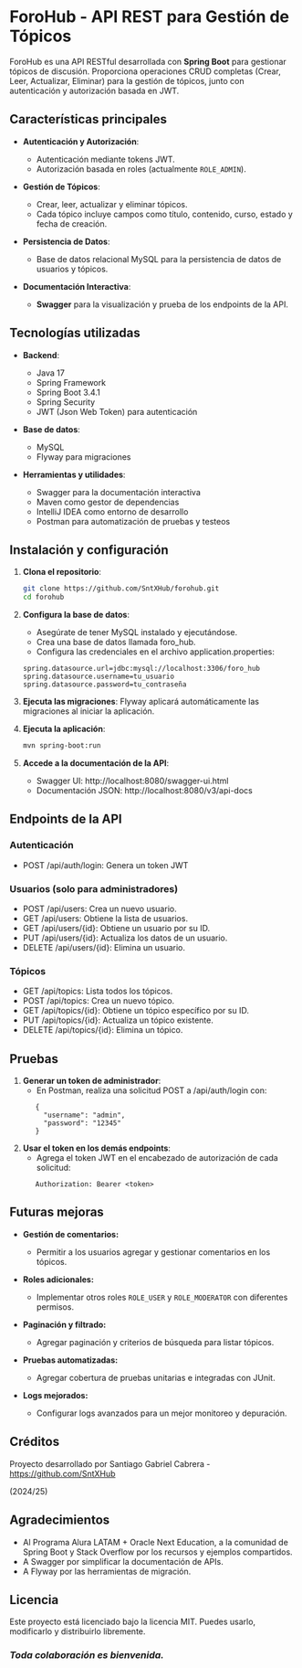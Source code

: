 # ForoHub - API REST para Gestión de Tópicos

ForoHub es una API RESTful desarrollada con **Spring Boot** para gestionar tópicos de discusión. Proporciona operaciones CRUD completas (Crear, Leer, Actualizar, Eliminar) para la gestión de tópicos, junto con autenticación y autorización basada en JWT.

## Características principales

- **Autenticación y Autorización**:
    - Autenticación mediante tokens JWT.
    - Autorización basada en roles (actualmente `ROLE_ADMIN`).

- **Gestión de Tópicos**:
    - Crear, leer, actualizar y eliminar tópicos.
    - Cada tópico incluye campos como título, contenido, curso, estado y fecha de creación.

- **Persistencia de Datos**:
    - Base de datos relacional MySQL para la persistencia de datos de usuarios y tópicos.

- **Documentación Interactiva**:
    - **Swagger** para la visualización y prueba de los endpoints de la API.

## Tecnologías utilizadas

- **Backend**:
    - Java 17
    - Spring Framework
    - Spring Boot 3.4.1
    - Spring Security
    - JWT (Json Web Token) para autenticación

- **Base de datos**:
    - MySQL
    - Flyway para migraciones

- **Herramientas y utilidades**:
    - Swagger para la documentación interactiva
    - Maven como gestor de dependencias
    - IntelliJ IDEA como entorno de desarrollo
    - Postman para automatización de pruebas y testeos

## Instalación y configuración

1. **Clona el repositorio**:
   ```bash
   git clone https://github.com/SntXHub/forohub.git
   cd forohub
   ```
   
2. **Configura la base de datos**:
    - Asegúrate de tener MySQL instalado y ejecutándose.
    - Crea una base de datos llamada foro_hub.
    - Configura las credenciales en el archivo application.properties:
    ```plain
    spring.datasource.url=jdbc:mysql://localhost:3306/foro_hub
    spring.datasource.username=tu_usuario
    spring.datasource.password=tu_contraseña
    ```
3. **Ejecuta las migraciones**: Flyway aplicará automáticamente las migraciones al iniciar la aplicación.
4. **Ejecuta la aplicación**:
    ```bash
    mvn spring-boot:run
    ```
5. **Accede a la documentación de la API**:
    - Swagger UI: http://localhost:8080/swagger-ui.html
    - Documentación JSON: http://localhost:8080/v3/api-docs

## Endpoints de la API
### Autenticación
    
- POST /api/auth/login: Genera un token JWT

### Usuarios (solo para administradores)

- POST /api/users: Crea un nuevo usuario.
- GET /api/users: Obtiene la lista de usuarios.
- GET /api/users/{id}: Obtiene un usuario por su ID.
- PUT /api/users/{id}: Actualiza los datos de un usuario.
- DELETE /api/users/{id}: Elimina un usuario.

### Tópicos

- GET /api/topics: Lista todos los tópicos.
- POST /api/topics: Crea un nuevo tópico.
- GET /api/topics/{id}: Obtiene un tópico específico por su ID.
- PUT /api/topics/{id}: Actualiza un tópico existente.
- DELETE /api/topics/{id}: Elimina un tópico.

## Pruebas

1. **Generar un token de administrador**:
    - En Postman, realiza una solicitud POST a /api/auth/login con:
     ```Plain
        {
          "username": "admin",
          "password": "12345"
        }
     ```
2. **Usar el token en los demás endpoints**:
    - Agrega el token JWT en el encabezado de autorización de cada solicitud:
    ```Plain
       Authorization: Bearer <token>
    ```
## Futuras mejoras
- **Gestión de comentarios:**

    - Permitir a los usuarios agregar y gestionar comentarios en los tópicos.

- **Roles adicionales:**

    - Implementar otros roles `ROLE_USER` y `ROLE_MODERATOR` con diferentes permisos.

- **Paginación y filtrado:**

    - Agregar paginación y criterios de búsqueda para listar tópicos.

- **Pruebas automatizadas:**

    - Agregar cobertura de pruebas unitarias e integradas con JUnit.
  
- **Logs mejorados:**

    - Configurar logs avanzados para un mejor monitoreo y depuración.

## Créditos
   Proyecto desarrollado por Santiago Gabriel Cabrera - https://github.com/SntXHub
   
   (2024/25)

## Agradecimientos
- Al Programa Alura LATAM + Oracle Next Education, a la comunidad de Spring Boot y Stack Overflow por los recursos y 
  ejemplos 
  compartidos.
- A Swagger por simplificar la documentación de APIs.
- A Flyway por las herramientas de migración.

## Licencia
   Este proyecto está licenciado bajo la licencia MIT. Puedes usarlo, modificarlo y distribuirlo libremente.
   
###    ***Toda colaboración es bienvenida.***
   
